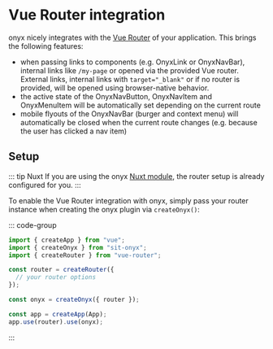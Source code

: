 # Vue Router integration

onyx nicely integrates with the [Vue Router](https://router.vuejs.org/) of your application. This brings the following features:

- when passing links to components (e.g. OnyxLink or OnyxNavBar), internal links like `/my-page` or opened via the provided Vue router. External links, internal links with `target="_blank"` or if no router is provided, will be opened using browser-native behavior.
- the active state of the OnyxNavButton, OnyxNavItem and OnyxMenuItem will be automatically set depending on the current route
- mobile flyouts of the OnyxNavBar (burger and context menu) will automatically be closed when the current route changes (e.g. because the user has clicked a nav item)

## Setup

::: tip Nuxt
If you are using the onyx [Nuxt module](/development/packages/nuxt), the router setup is already configured for you.
:::

To enable the Vue Router integration with onyx, simply pass your router instance when creating the onyx plugin via `createOnyx()`:

::: code-group

```ts [main.ts]
import { createApp } from "vue";
import { createOnyx } from "sit-onyx";
import { createRouter } from "vue-router";

const router = createRouter({
  // your router options
});

const onyx = createOnyx({ router });

const app = createApp(App);
app.use(router).use(onyx);
```

:::
